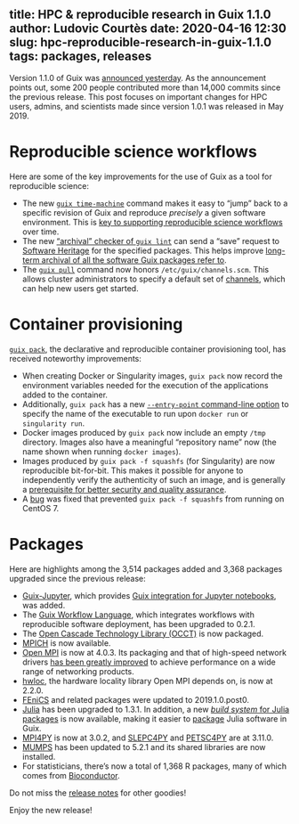 title: HPC & reproducible research in Guix 1.1.0
author: Ludovic Courtès
date: 2020-04-16 12:30
slug: hpc-reproducible-research-in-guix-1.1.0
tags: packages, releases
---

Version 1.1.0 of Guix was [announced
yesterday](https://guix.gnu.org/blog/2020/gnu-guix-1.1.0-released/).  As
the announcement points out, some 200 people contributed more than
14,000 commits since the previous release.  This post focuses on
important changes for HPC users, admins, and scientists made since
version 1.0.1 was released in May 2019.

# Reproducible science workflows

Here are some of the key improvements for the use of Guix as a tool for
reproducible science:

  - The new [`guix
    time-machine`](https://guix.gnu.org/manual/en/html_node/Invoking-guix-time_002dmachine.html)
    command makes it easy to “jump” back to a specific revision of Guix
    and reproduce _precisely_ a given software environment.  This is
    [key to supporting reproducible science
    workflows](https://hpc.guix.info/blog/2020/01/reproducible-computations-with-guix/)
    over time.
  - The new [“archival” checker of `guix
    lint`](https://guix.gnu.org/manual/en/html_node/Invoking-guix-lint.html#index-Software-Heritage_002c-source-code-archive)
    can send a “save” request to [Software
    Heritage](https://softwareheritage.org) for the specified packages.
    This helps improve [long-term archival of all the software Guix
    packages refer
    to](https://hpc.guix.info/blog/2019/03/connecting-reproducible-deployment-to-a-long-term-source-code-archive/).
  - The [`guix
    pull`](https://guix.gnu.org/manual/en/html_node/Invoking-guix-pull.html)
    command now honors `/etc/guix/channels.scm`.  This allows cluster
    administrators to specify a default set of
    [channels](https://guix.gnu.org/manual/en/html_node/Channels.html),
    which can help new users get started.

# Container provisioning

[`guix
pack`](https://guix.gnu.org/manual/en/html_node/Invoking-guix-pack.html),
the declarative and reproducible container provisioning tool, has
received noteworthy improvements:

  - When creating Docker or Singularity images, `guix pack` now record
    the environment variables needed for the execution of the
    applications added to the container.
  - Additionally, `guix pack` has a new [`--entry-point` command-line
    option](https://guix.gnu.org/manual/en/html_node/Invoking-guix-pack.html#index-entry-point_002c-for-Docker-images)
    to specify the name of the executable to run upon `docker run` or
    `singularity run`.
  - Docker images produced by `guix pack` now include an empty `/tmp`
    directory.  Images also have a meaningful “repository name” now (the
    name shown when running `docker images`).
  - Images produced by `guix pack -f squashfs` (for Singularity) are now
    reproducible bit-for-bit.  This makes it possible for anyone to
    independently verify the authenticity of such an image, and is
    generally a [prerequisite for better security and quality
    assurance](https://reproducible-builds.org/docs/buy-in/).
  - A [bug](https://issues.guix.gnu.org/issue/40043) was fixed that
    prevented `guix pack -f squashfs` from running on CentOS 7.

# Packages

Here are highlights among the 3,514 packages added and 3,368 packages
upgraded since the previous release:

  - [Guix-Jupyter](https://hpc.guix.info/package/guix-jupyter), which
    provides [Guix integration for Jupyter
    notebooks](https://hpc.guix.info/blog/2019/10/towards-reproducible-jupyter-notebooks/),
    was added.
  - The [Guix Workflow Language](https://hpc.guix.info/package/gwl),
    which integrates workflows with reproducible software deployment,
    has been upgraded to 0.2.1.
  - The [Open Cascade Technology Library
    (OCCT)](https://hpc.guix.info/package/opencascade-occt) is now
    packaged.
  - [MPICH](https://hpc.guix.info/package/mpich) is now available.
  - [Open MPI](https://hpc.guix.info/package/openmpi) is now at 4.0.3.
    Its packaging and that of high-speed network drivers [has been
    greatly
    improved](https://hpc.guix.info/blog/2019/12/optimized-and-portable-open-mpi-packaging/)
    to achieve performance on a wide range of networking products.
  - [hwloc](https://hpc.guix.info/package/hwloc), the hardware locality
    library Open MPI depends on, is now at 2.2.0.
  - [FEniCS](https://hpc.guix.info/package/fenics) and related packages
    were updated to 2019.1.0.post0.
  - [Julia](https://hpc.guix.info/package/julia) has been upgraded to
    1.3.1.  In addition, a new [_build system_ for Julia
    packages](https://guix.gnu.org/manual/en/html_node/Build-Systems.html#index-julia_002dbuild_002dsystem)
    is now available, making it easier to
    [package](https://guix.gnu.org/manual/en/html_node/Defining-Packages.html)
    Julia software in Guix.
  - [MPI4PY](https://hpc.guix.info/package/python-mpi4py) is now at
    3.0.2, and [SLEPC4PY](https://hpc.guix.info/package/python-slepc4py)
    and [PETSC4PY](https://hpc.guix.info/package/python-petsc4py) are at
    3.11.0.
  - [MUMPS](https://hpc.guix.info/package/mumps) has been updated to
    5.2.1 and its shared libraries are now installed.
  - For statisticians, there’s now a total of 1,368 R packages, many of
    which comes from [Bioconductor](https://www.bioconductor.org/).

Do not miss the [release
notes](https://guix.gnu.org/blog/2020/gnu-guix-1.1.0-released/) for
other goodies!

Enjoy the new release!
